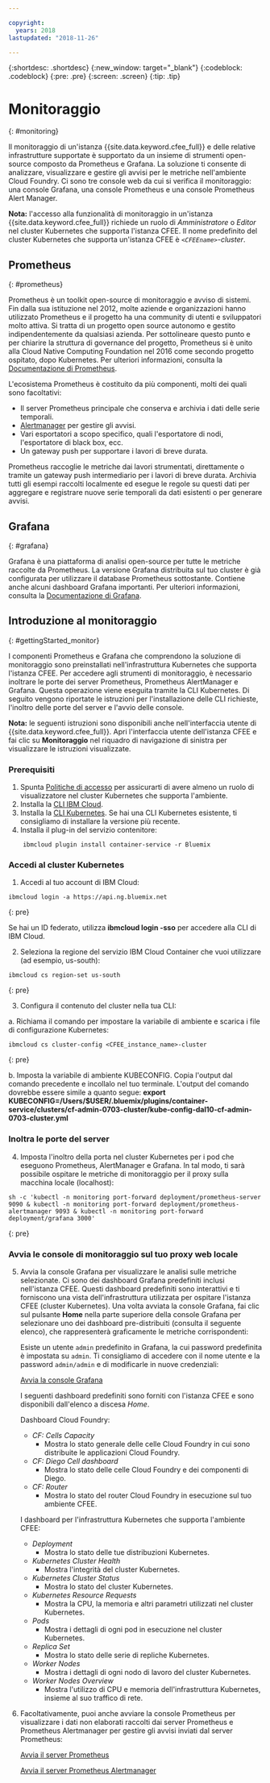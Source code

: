 ```yaml
---

copyright:
  years: 2018
lastupdated: "2018-11-26"

---
```


{:shortdesc: .shortdesc}
{:new_window: target="_blank"}
{:codeblock: .codeblock}
{:pre: .pre}
{:screen: .screen}
{:tip: .tip}

# Monitoraggio
{: #monitoring}

Il monitoraggio di un'istanza {{site.data.keyword.cfee_full}} e delle relative infrastrutture supportate è supportato da un insieme di strumenti open-source composto da Prometheus e Grafana.  La soluzione ti consente di analizzare, visualizzare e gestire gli avvisi per le metriche nell'ambiente Cloud Foundry.  Ci sono tre console web da cui si verifica il monitoraggio: una console Grafana, una console Prometheus e una console Prometheus Alert Manager.

**Nota:** l'accesso alla funzionalità di monitoraggio in un'istanza {{site.data.keyword.cfee_full}} richiede un ruolo di _Amministratore_ o _Editor_ nel cluster Kubernetes che supporta l'istanza CFEE.  Il nome predefinito del cluster Kubernetes che supporta un'istanza CFEE è _`<CFEEname>`-cluster_.

## Prometheus
{: #prometheus}

Prometheus è un toolkit open-source di monitoraggio e avviso di sistemi. Fin dalla sua istituzione nel 2012, molte aziende e organizzazioni hanno utilizzato Prometheus e il progetto ha una community di utenti e sviluppatori molto attiva.
Si tratta di un progetto open source autonomo e gestito indipendentemente da qualsiasi azienda. Per sottolineare questo punto e per chiarire la struttura di governance del progetto, Prometheus si è unito alla Cloud Native Computing Foundation nel 2016 come secondo progetto ospitato, dopo Kubernetes. Per ulteriori informazioni, consulta la [Documentazione di Prometheus](https://prometheus.io/docs/introduction/overview/).

L'ecosistema Prometheus è costituito da più componenti, molti dei quali sono facoltativi:

* Il server Prometheus principale che conserva e archivia i dati delle serie temporali.</li>
* [Alertmanager](https://prometheus.io/docs/alerting/alertmanager/) per gestire gli avvisi.</li>
* Vari esportatori a scopo specifico, quali l'esportatore di nodi, l'esportatore di black box, ecc.</li>
* Un gateway push per supportare i lavori di breve durata.</li>

Prometheus raccoglie le metriche dai lavori strumentati, direttamente o tramite un gateway push intermediario per i lavori di breve durata. Archivia tutti gli esempi raccolti localmente ed esegue le regole su questi dati per aggregare e registrare nuove serie temporali da dati esistenti o per generare avvisi.

## Grafana
{: #grafana}

Grafana è una piattaforma di analisi open-source per tutte le metriche raccolte da Prometheus. La versione Grafana distribuita sul tuo cluster è già configurata per utilizzare il database Prometheus sottostante. Contiene anche alcuni dashboard Grafana importanti.  Per ulteriori informazioni, consulta la [Documentazione di Grafana](http://docs.grafana.org/guides/getting_started/).

## Introduzione al monitoraggio
{: #gettingStarted_monitor}

I componenti Prometheus e Grafana che comprendono la soluzione di monitoraggio sono preinstallati nell'infrastruttura Kubernetes che supporta l'istanza CFEE.  Per accedere agli strumenti di monitoraggio, è necessario inoltrare le porte dei server Prometheus, Prometheus AlertManager e Grafana.  Questa operazione viene eseguita tramite la CLI Kubernetes.
Di seguito vengono riportate le istruzioni per l'installazione delle CLI richieste, l'inoltro delle porte del server e l'avvio delle console.

**Nota:** le seguenti istruzioni sono disponibili anche nell'interfaccia utente di {{site.data.keyword.cfee_full}}.  Apri l'interfaccia utente dell'istanza CFEE e fai clic su **Monitoraggio** nel riquadro di navigazione di sinistra per visualizzare le istruzioni visualizzate.

### Prerequisiti

1. Spunta [Politiche di accesso](https://console.bluemix.net/iam/#/users) per assicurarti di avere almeno un ruolo di visualizzatore nel cluster Kubernetes che supporta l'ambiente.
2. Installa la [CLI IBM Cloud](https://console.bluemix.net/docs/cli/reference/ibmcloud/download_cli.html#install_use).
3. Installa la [CLI Kubernetes](https://kubernetes.io/docs/tasks/tools/install-kubectl/).  Se hai una CLI Kubernetes esistente, ti consigliamo di installare la versione più recente.
4. Installa il plug-in del servizio contenitore:
```
    ibmcloud plugin install container-service -r Bluemix
```

### Accedi al cluster Kubernetes

1. Accedi al tuo account di IBM Cloud:

  ```
  ibmcloud login -a https://api.ng.bluemix.net
  ```
  {: pre}

  Se hai un ID federato, utilizza __ibmcloud login -sso__ per accedere alla CLI di IBM Cloud.

2. Seleziona la regione del servizio IBM Cloud Container che vuoi utilizzare (ad esempio, us-south):

  ```
  ibmcloud cs region-set us-south
  ```
  {: pre}

3. Configura il contenuto del cluster nella tua CLI:

  a. Richiama il comando per impostare la variabile di ambiente e scarica i file di configurazione Kubernetes:

  ```
  ibmcloud cs cluster-config <CFEE_instance_name>-cluster
  ```
  {: pre}

  b. Imposta la variabile di ambiente KUBECONFIG. Copia l'output dal comando precedente e incollalo nel tuo terminale. L'output del comando dovrebbe essere simile a quanto segue:
  __export KUBECONFIG=/Users/$USER/.bluemix/plugins/container-service/clusters/cf-admin-0703-cluster/kube-config-dal10-cf-admin-0703-cluster.yml__

### Inoltra le porte del server
4. Imposta l'inoltro della porta nel cluster Kubernetes per i pod che eseguono Prometheus, AlertManager e Grafana. In tal modo, ti sarà possibile ospitare le metriche di monitoraggio per il proxy sulla macchina locale (localhost):

  ```
  sh -c 'kubectl -n monitoring port-forward deployment/prometheus-server 9090 & kubectl -n monitoring port-forward deployment/prometheus-alertmanager 9093 & kubectl -n monitoring port-forward deployment/grafana 3000'
  ```
  {: pre}

### Avvia le console di monitoraggio sul tuo proxy web locale

5. Avvia la console Grafana per visualizzare le analisi sulle metriche selezionate.  Ci sono dei dashboard Grafana predefiniti inclusi nell'istanza CFEE. Questi dashboard predefiniti sono interattivi e ti forniscono una vista dell'infrastruttura utilizzata per ospitare l'istanza CFEE (cluster Kubernetes). Una volta avviata la console Grafana, fai clic sul pulsante **Home** nella parte superiore della console Grafana per selezionare uno dei dashboard pre-distribuiti (consulta il seguente elenco), che rappresenterà graficamente le metriche corrispondenti:

   Esiste un utente `admin` predefinito in Grafana, la cui password predefinita è impostata su `admin`. Ti consigliamo di accedere con il nome utente e la password `admin/admin` e di modificarle in nuove credenziali:

     [Avvia la console Grafana](https://localhost:3000)

   I seguenti dashboard predefiniti sono forniti con l'istanza CFEE e sono disponibili dall'elenco a discesa _Home_.

    Dashboard Cloud Foundry:
   - _CF: Cells Capacity_ 
        - Mostra lo stato generale delle celle Cloud Foundry in cui sono distribuite le applicazioni Cloud Foundry.
   - _CF: Diego Cell dashboard_ 
        - Mostra lo stato delle celle Cloud Foundry e dei componenti di Diego.
   - _CF: Router_ 
        - Mostra lo stato del router Cloud Foundry in esecuzione sul tuo ambiente CFEE.
  
   I dashboard per l'infrastruttura Kubernetes che supporta l'ambiente CFEE:
   - _Deployment_ 
        - Mostra lo stato delle tue distribuzioni Kubernetes.
   - _Kubernetes Cluster Health_ 
        - Mostra l'integrità del cluster Kubernetes.
   - _Kubernetes Cluster Status_ 
        - Mostra lo stato del cluster Kubernetes.
   - _Kubernetes Resource Requests_ 
        - Mostra la CPU, la memoria e altri parametri utilizzati nel cluster Kubernetes.
   - _Pods_ 
        - Mostra i dettagli di ogni pod in esecuzione nel cluster Kubernetes.
   - _Replica Set_ 
        - Mostra lo stato delle serie di repliche Kubernetes.       
   - _Worker Nodes_ 
        - Mostra i dettagli di ogni nodo di lavoro del cluster Kubernetes.
   - _Worker Nodes Overview_ 
        - Mostra l'utilizzo di CPU e memoria dell'infrastruttura Kubernetes, insieme al suo traffico di rete.

6. Facoltativamente, puoi anche avviare la console Prometheus per visualizzare i dati non elaborati raccolti dai server Prometheus e Prometheus Alertmanager per gestire gli avvisi inviati dal server Prometheus:

     [Avvia il server Prometheus](https://localhost:9090)

     [Avvia il server Prometheus Alertmanager](https://localhost:9093)
